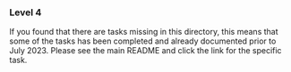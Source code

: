 
### Level 4

If you found that there are tasks missing in this directory, this means that some of the tasks has been completed and already documented prior to July 2023. Please see the main README and click the link for the specific task.
